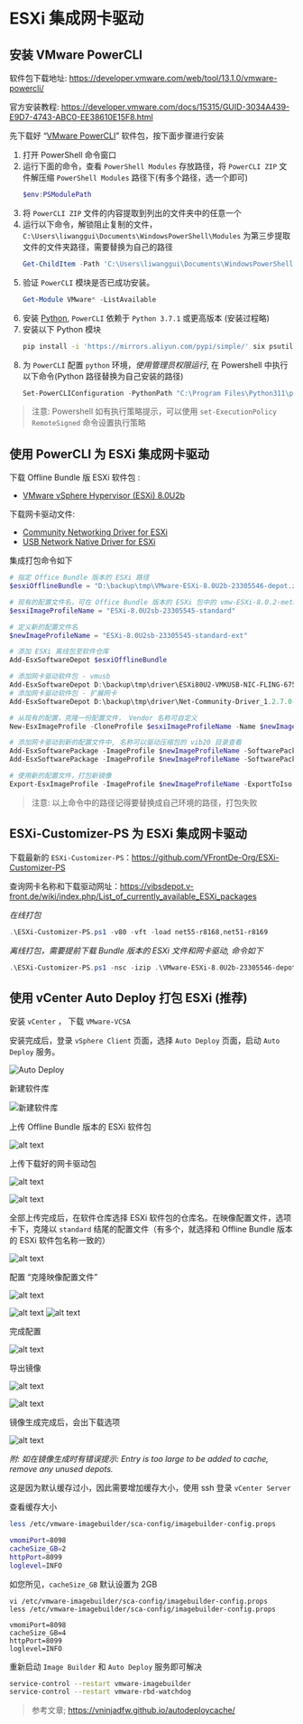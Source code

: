 # ESXi 集成网卡驱动


## 安装 VMware PowerCLI

软件包下载地址: https://developer.vmware.com/web/tool/13.1.0/vmware-powercli/

官方安装教程: https://developer.vmware.com/docs/15315/GUID-3034A439-E9D7-4743-ABC0-EE38610E15F8.html

先下载好 “[VMware PowerCLI](https://developer.vmware.com/web/tool/13.1.0/vmware-powercli/)” 软件包，按下面步骤进行安装

1. 打开 PowerShell 命令窗口
2. 运行下面的命令，查看 `PowerShell Modules` 存放路径，将 `PowerCLI ZIP` 文件解压缩 `PowerShell Modules` 路径下(有多个路径，选一个即可)
    ```powershell
    $env:PSModulePath
    ```
3. 将 `PowerCLI ZIP` 文件的内容提取到列出的文件夹中的任意一个
4. 运行以下命令，解锁阻止复制的文件，`C:\Users\liwanggui\Documents\WindowsPowerShell\Modules` 为第三步提取文件的文件夹路径，需要替换为自己的路径
    ```powershell
    Get-ChildItem -Path 'C:\Users\liwanggui\Documents\WindowsPowerShell\Modules' -Recurse | Unblock-File
    ```
5. 验证 `PowerCLI` 模块是否已成功安装。
    ```powershell
    Get-Module VMware* -ListAvailable
    ```
6. 安装 [Python](https://www.python.org/downloads/windows/), `PowerCLI` 依赖于 `Python 3.7.1` 或更高版本 (安装过程略)
7. 安装以下 Python 模块
    ```bash
    pip install -i 'https://mirrors.aliyun.com/pypi/simple/' six psutil lxml pyopenssl
    ```
8. 为 `PowerCLI` 配置 `python` 环境，*使用管理员权限运行*, 在 Powershell 中执行以下命令(Python 路径替换为自己安装的路径)
    ```powershell
    Set-PowerCLIConfiguration -PythonPath "C:\Program Files\Python311\python.exe" -Scope User
    ```

> 注意: Powershell 如有执行策略提示，可以使用 `set-ExecutionPolicy RemoteSigned` 命令设置执行策略

## 使用 PowerCLI 为 ESXi 集成网卡驱动

下载 Offline Bundle 版 ESXi 软件包 :
- [VMware vSphere Hypervisor (ESXi) 8.0U2b](https://customerconnect.vmware.com/cn/downloads/details?downloadGroup=ESXI80U2B&productId=1345&rPId=116159)

下载网卡驱动文件:
- [Community Networking Driver for ESXi](https://archive.org/download/flings.vmware.com/Flings/Community%20Networking%20Driver%20for%20ESXi/)
- [USB Network Native Driver for ESXi](https://archive.org/download/flings.vmware.com/Flings/USB%20Network%20Native%20Driver%20for%20ESXi/)


集成打包命令如下

```powershell
# 指定 Office Bundle 版本的 ESXi 路径
$esxiOfflineBundle = "D:\backup\tmp\VMware-ESXi-8.0U2b-23305546-depot.zip"

# 现有的配置文件名，可在 Office Bundle 版本的 ESXi 包中的 vmw-ESXi-8.0.2-metadata.zip\profiles 下找到
$esxiImageProfileName = "ESXi-8.0U2sb-23305545-standard"

# 定义新的配置文件名
$newImageProfileName = "ESXi-8.0U2sb-23305545-standard-ext"

# 添加 ESXi 离线包至软件仓库
Add-EsxSoftwareDepot $esxiOfflineBundle

# 添加网卡驱动软件包 - vmusb 
Add-EsxSoftwareDepot D:\backup\tmp\driver\ESXi80U2-VMKUSB-NIC-FLING-67561870-component-22416446.zip
# 添加网卡驱动软件包 - 扩展网卡
Add-EsxSoftwareDepot D:\backup\tmp\driver\Net-Community-Driver_1.2.7.0-1vmw.700.1.0.15843807_19480755.zip

# 从现有的配置，克隆一份配置文件， Vendor 名称可自定义
New-EsxImageProfile -CloneProfile $esxiImageProfileName -Name $newImageProfileName -Vendor wglee

# 添加网卡驱动到新的配置文件中, 名称可以驱动压缩包的 vib20 目录查看
Add-EsxSoftwarePackage -ImageProfile $newImageProfileName -SoftwarePackage "vmkusb-nic-fling"
Add-EsxSoftwarePackage -ImageProfile $newImageProfileName -SoftwarePackage "net-community"

# 使用新的配置文件，打包新镜像
Export-EsxImageProfile -ImageProfile $newImageProfileName -ExportToIso -FilePath "D:\backup\tmp\ESXi-8.0U2b-23305546-customized.iso"
```

> 注意: 以上命令中的路径记得要替换成自己环境的路径，打包失败

## ESXi-Customizer-PS 为 ESXi 集成网卡驱动

下载最新的 `ESXi-Customizer-PS`：https://github.com/VFrontDe-Org/ESXi-Customizer-PS

查询网卡名称和下载驱动网址：https://vibsdepot.v-front.de/wiki/index.php/List_of_currently_available_ESXi_packages

*在线打包*

```powershell
.\ESXi-Customizer-PS.ps1 -v80 -vft -load net55-r8168,net51-r8169
```

*离线打包，需要提前下载 Bundle 版本的 ESXi 文件和网卡驱动, 命令如下*

```powershell
.\ESXi-Customizer-PS.ps1 -nsc -izip .\VMware-ESXi-8.0U2b-23305546-depot.zip -pkgDir .\vib
```

## 使用 vCenter Auto Deploy 打包 ESXi (推荐)

安装 `vCenter` ， 下载 `VMware-VCSA`

安装完成后，登录 `vSphere Client` 页面，选择 `Auto Deploy` 页面，启动 `Auto Deploy` 服务。

![Auto Deploy](/images/vcenter-autodeploy.png)

新建软件库

![新建软件库](/images/vcenter-autodeploy-new.png)

上传 Offline Bundle 版本的 ESXi 软件包

![alt text](/images/vcenter-autodeploy-bundle-esxi.png)

上传下载好的网卡驱动包

![alt text](/images/vcenter-autodeploy-net-usb.png)

![alt text](/images/vcenter-autodeploy-net-coommunity.png)

全部上传完成后，在软件仓库选择 ESXi 软件包的仓库名。在映像配置文件，选项卡下，克隆以 `standard` 结尾的配置文件（有多个，就选择和 Offline Bundle 版本的 ESXi 软件包名称一致的）

![alt text](/images/vcenter-autodeploy-clone.png)

配置 “克隆映像配置文件”

![alt text](/images/vcenter-autodeploy-clone-config.png)

![alt text](/images/vcenter-autodeploy-clone-config-apk1.png)
![alt text](/images/vcenter-autodeploy-clone-config-apk2.png)

完成配置

![alt text](/images/vcenter-autodeploy-clone-config2.png)

导出镜像

![alt text](/images/vcenter-autodeploy-image1.png)

![alt text](/images/vcenter-autodeploy-image2.png)

镜像生成完成后，会出下载选项

![alt text](/images/vcenter-autodeploy-download.png)


*附: 如在镜像生成时有错误提示: Entry is too large to be added to cache, remove any unused depots.*

这是因为默认缓存过小，因此需要增加缓存大小，使用 ssh 登录 `vCenter Server`

查看缓存大小

```bash
less /etc/vmware-imagebuilder/sca-config/imagebuilder-config.props

vmomiPort=8098
cacheSize_GB=2
httpPort=8099
loglevel=INFO
```

如您所见，`cacheSize_GB` 默认设置为 2GB

```
vi /etc/vmware-imagebuilder/sca-config/imagebuilder-config.props
less /etc/vmware-imagebuilder/sca-config/imagebuilder-config.props

vmomiPort=8098
cacheSize_GB=4
httpPort=8099
loglevel=INFO
```

重新启动 `Image Builder` 和 `Auto Deploy` 服务即可解决

```bash
service-control --restart vmware-imagebuilder
service-control --restart vmware-rbd-watchdog
```

> 参考文章; https://vninjadfw.github.io/autodeploycache/

